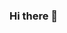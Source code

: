 ### Hi there 👋

<!--
**bernardlentz/bernardlentz** is a ✨ _special_ ✨ repository because its `README.md` (this file) appears on your GitHub profile.

Here are some ideas to get you started:

- 🔭 I’m currently working on Elements finis
- 🌱 I’m currently learning biomedical ingenereeing
-->

